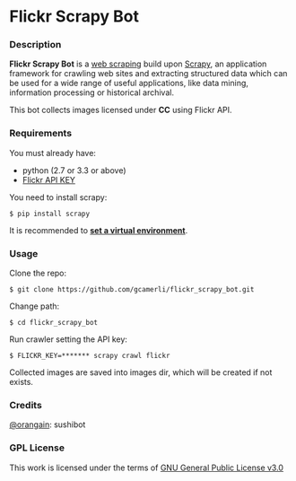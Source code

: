 # **Flickr Scrapy Bot**

### **Description**

**Flickr Scrapy Bot** is a [web scraping](https://en.wikipedia.org/wiki/Web_scraping) build upon [Scrapy](https://scrapy.org), an application framework for crawling web sites and extracting structured data which can be used for a wide range of useful applications, like data mining, information processing or historical archival.

This bot collects images licensed under **CC** using Flickr API.

### **Requirements**

You must already have:

+ python (2.7 or 3.3 or above)
+ [Flickr API KEY](https://www.flickr.com/services/api/misc.api_keys.html)

You need to install scrapy:

```
$ pip install scrapy  
```
It is recommended to [**set a virtual environment**](https://doc.scrapy.org/en/latest/intro/install.html#using-a-virtual-environment-recommended).

### **Usage**

Clone the repo:

```
$ git clone https://github.com/gcamerli/flickr_scrapy_bot.git
```
Change path:

```
$ cd flickr_scrapy_bot
```
Run crawler setting the API key:

```
$ FLICKR_KEY=******* scrapy crawl flickr
```

Collected images are saved into images dir, which will be created if not exists.

### **Credits**

[@orangain](https://github.com/orangain): sushibot

### **GPL License**

This work is licensed under the terms of [GNU General Public License v3.0](https://www.gnu.org/licenses/gpl.html)

